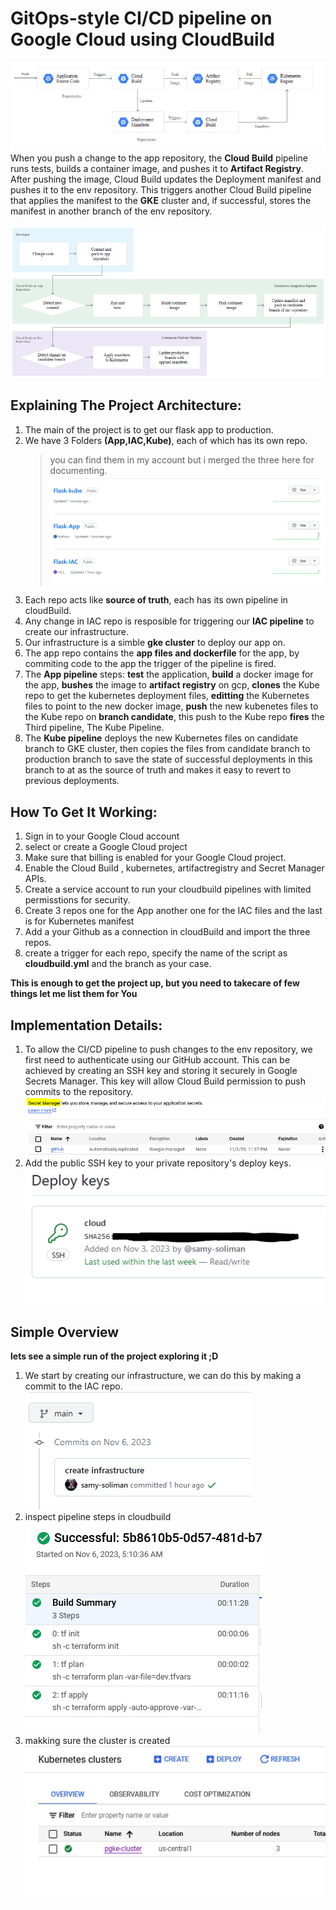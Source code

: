 # GitOps-style CI/CD pipeline on Google Cloud using CloudBuild

![SArchitecture](/Images/git-flow.PNG)
When you push a change to the app repository, the **Cloud Build** pipeline runs tests, builds a container image, and pushes it to **Artifact Registry**. After pushing the image, Cloud Build updates the Deployment manifest and pushes it to the env repository. This triggers another Cloud Build pipeline that applies the manifest to the **GKE** cluster and, if successful, stores the manifest in another branch of the env repository.

![CArchitecture](/Images/13.PNG)


## Explaining The Project Architecture:
1. The main of the project is to get our flask app to production.
2. We have 3 Folders **(App,IAC,Kube)**, each of which has its own repo.
   > you can find them in my account but i merged the three here for documenting.
   ![CArchitecture](/Images/4.PNG)
3. Each repo acts like **source of truth**, each has its own pipeline in cloudBuild.
4. Any change in IAC repo is resposible for triggering our **IAC pipeline** to create our infrastructure.
5. Our infrastructure is a simble **gke cluster** to deploy our app on.
6. The app repo contains the **app files and dockerfile** for the app, by commiting code to the app the trigger of the pipeline is fired.
7. The **App pipeline** steps: **test** the application, **build** a docker image for the app, **bushes** the image to **artifact registry** on gcp, **clones** the Kube repo to get the kubernetes deployment files, **editting** the Kubernetes files to point to the new docker image, **push** the new kubenetes files to the Kube repo on **branch candidate**, this push to the Kube repo **fires** the Third pipeline, The Kube Pipeline.
8. The **Kube pipeline** deploys the new Kubernetes files on candidate branch to GKE cluster, then copies the files from candidate branch to production branch to save the state of successful deployments in this branch to at as the source of truth and makes it easy to revert to previous deployments.


## How To Get It Working:
1. Sign in to your Google Cloud account
2. select or create a Google Cloud project
3. Make sure that billing is enabled for your Google Cloud project.
4. Enable the Cloud Build , kubernetes, artifactregistry and Secret Manager APIs.
5. Create a service account to run your cloudbuild pipelines with limited permisstions for security.
6. Create 3 repos one for the App another one for the IAC files and the last is for Kubernetes manifest
7. Add a your Github as a connection in cloudBuild and import the three repos.
8. create a trigger for each repo, specify the name of the script as **cloudbuild.yml** and the branch as your case.

<b>This is enough to get the project up, but you need to takecare of few things let me list them for You</b>

## Implementation Details:
1. To allow the CI/CD pipeline to push changes to the env repository, we first need to authenticate using our GitHub     account. This can be achieved by creating an SSH key and storing it securely in Google Secrets Manager. This key will allow Cloud Build permission to push commits to the repository.
![CArchitecture](/Images/3.PNG)
2. Add the public SSH key to your private repository's deploy keys.
![CArchitecture](/Images/6.PNG)

## Simple Overview
<b>lets see a simple run of the project exploring it ;D</b>

1. We start by creating our infrastructure, we can do this by making a commit to the IAC repo.
![CArchitecture](/Images/14.PNG)
2. inspect pipeline steps in cloudbuild
![CArchitecture](/Images/7.PNG)
3. makking sure the cluster is created
![CArchitecture](/Images/10.PNG)